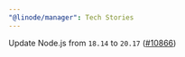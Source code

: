 ```yaml
---
"@linode/manager": Tech Stories
---
```


Update Node.js from `18.14` to `20.17` ([#10866](https://github.com/linode/manager/pull/10866))
